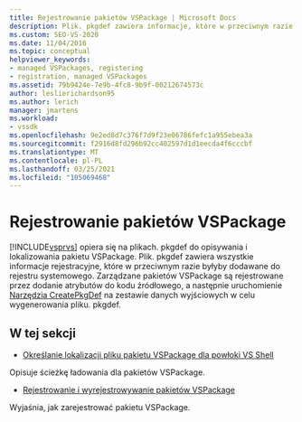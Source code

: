 ```yaml
---
title: Rejestrowanie pakietów VSPackage | Microsoft Docs
description: Plik. pkgdef zawiera informacje, które w przeciwnym razie byłyby dodawane do rejestru systemowego. Dowiedz się, jak program Visual Studio używa plików. pkgdef do opisywania/lokalizowania pakietu VSPackage.
ms.custom: SEO-VS-2020
ms.date: 11/04/2016
ms.topic: conceptual
helpviewer_keywords:
- managed VSPackages, registering
- registration, managed VSPackages
ms.assetid: 79b9424e-7e9b-4fc8-9b9f-00212674573c
author: leslierichardson95
ms.author: lerich
manager: jmartens
ms.workload:
- vssdk
ms.openlocfilehash: 9e2ed8d7c376f7d9f23e06786fefc1a955ebea3a
ms.sourcegitcommit: f2916d8fd296b92cc402597d1d1eecda4f6cccbf
ms.translationtype: MT
ms.contentlocale: pl-PL
ms.lasthandoff: 03/25/2021
ms.locfileid: "105069468"
---
```

# <a name="registering-vspackages"></a>Rejestrowanie pakietów VSPackage
[!INCLUDE[vsprvs](../../code-quality/includes/vsprvs_md.md)] opiera się na plikach. pkgdef do opisywania i lokalizowania pakietu VSPackage. Plik. pkgdef zawiera wszystkie informacje rejestracyjne, które w przeciwnym razie byłyby dodawane do rejestru systemowego. Zarządzane pakietów VSPackage są rejestrowane przez dodanie atrybutów do kodu źródłowego, a następnie uruchomienie [Narzędzia CreatePkgDef](../../extensibility/internals/createpkgdef-utility.md) na zestawie danych wyjściowych w celu wygenerowania pliku. pkgdef.

## <a name="in-this-section"></a>W tej sekcji
- [Określanie lokalizacji pliku pakietu VSPackage dla powłoki VS Shell](../../extensibility/internals/specifying-vspackage-file-location-to-the-vs-shell.md)

 Opisuje ścieżkę ładowania dla pakietów VSPackage.

- [Rejestrowanie i wyrejestrowywanie pakietów VSPackage](../../extensibility/registering-and-unregistering-vspackages.md)

 Wyjaśnia, jak zarejestrować pakietu VSPackage.
